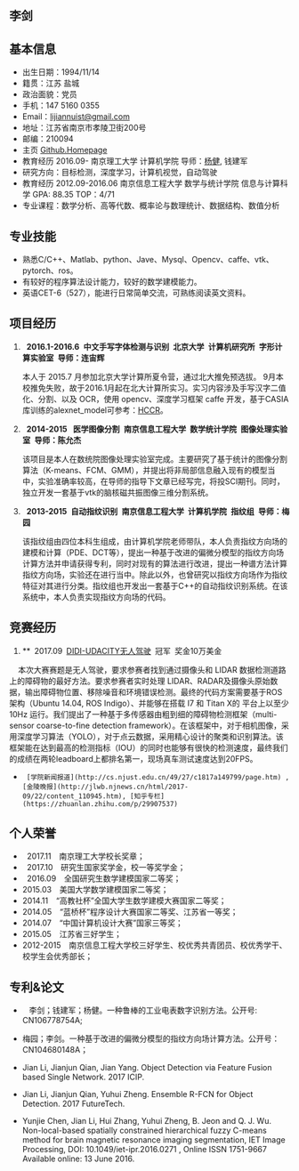 ## 李剑

## 基本信息                
* 出生日期：1994/11/14                  
* 籍贯：江苏 盐城                
* 政治面貌：党员     
* 手机：147 5160 0355
* Email：lijiannuist@gmail.com 
* 地址：江苏省南京市孝陵卫街200号 
* 邮编：210094
* 主页  [Github.Homepage](https://github.com/lijiannuist)
* 教育经历 2016.09- 南京理工大学  计算机学院 导师：[杨健](https://baike.baidu.com/item/%E6%9D%A8%E5%81%A5/9376288?fr=aladdin), 钱建军 
* 研究方向：目标检测，深度学习，计算机视觉，自动驾驶
* 教育经历 2012.09-2016.06 南京信息工程大学  数学与统计学院  信息与计算科学 GPA: 88.35 TOP：4/71    
* 专业课程：数学分析、高等代数、概率论与数理统计、数据结构、数值分析

## 专业技能
* 	熟悉C/C++、Matlab、python、Jave、Mysql、Opencv、caffe、vtk、pytorch、ros。
* 	有较好的程序算法设计能力，较好的数学建模能力。
* 	英语CET-6（527），能进行日常简单交流，可熟练阅读英文资料。

##  项目经历

1. 	**` `2016.1-2016.6` `中文手写字体检测与识别` `北京大学` `计算机研究所` `字形计算实验室` `导师：连宙辉**

     本人于 2015.7 月参加北京大学计算所夏令营，通过北大推免预选拔。 9月本校推免失败，故于2016.1月起在北大计算所实习。实习内容涉及手写汉字二值化、分割、以及 OCR，使用 opencv、深度学习框架 caffe 开发，基于CASIA库训练的alexnet_model可参考：[HCCR](http://pan.baidu.com/s/1qYCbfqs)。

2. 	**` `2014-2015` ` 医学图像分割` `南京信息工程大学` `数学统计学院` `图像处理实验室` `导师：陈允杰**

     该项目是本人在数统院图像处理实验室完成。主要研究了基于统计的图像分割算法（K-means、FCM、GMM），并提出将非局部信息融入现有的模型当中，实验准确率较高，在导师的指导下文章已经写完，将投SCI期刊。同时，独立开发一套基于vtk的脑核磁共振图像三维分割系统。

3. 	**` `2013-2015` `自动指纹识别` `南京信息工程大学` `计算机学院` `指纹组` `导师：梅园**

     该指纹组由四位本科生组成，由计算机学院老师带队，本人负责指纹方向场的建模和计算（PDE、DCT等），提出一种基于改进的偏微分模型的指纹方向场计算方法并申请获得专利，同时对现有的算法进行改进，提出一种谱方法计算指纹方向场，实验还在进行当中。除此以外，也曾研究以指纹方向场作为指纹特征对其进行分类。指纹组也开发出一套基于C++的自动指纹识别系统。在该系统中，本人负责实现指纹方向场的代码。

## 竞赛经历
1. 	**` `2017.09` `[DIDI-UDACITY无人驾驶](http://research.xiaojukeji.com/)` `冠军` `奖金10万美金 

     本次大赛赛题是无人驾驶，要求参赛者找到通过摄像头和 LIDAR 数据检测道路上的障碍物的最好方法。要求参赛者实时处理 LIDAR、RADAR及摄像头原始数据，输出障碍物位置、移除噪音和环境错误检测。最终的代码方案需要基于ROS 架构（Ubuntu 14.04, ROS  Indigo）、并能够在搭载 I7 和 Titan  X的 平台上以至少 10Hz 运行。我们提出了一种基于多传感器由粗到细的障碍物检测框架（multi-sensor coarse-to-fine detection  framework）。在该框架中，对于相机图像，采用深度学习算法（YOLO），对于点云数据，采用精心设计的聚类和识别算法。该框架能在达到最高的检测指标（IOU）的同时也能够有很快的检测速度，最终我们的成绩在两轮leadboard上都排名第一，现场真车测试速度达到20FPS。 
*      [学院新闻报道](http://cs.njust.edu.cn/49/27/c1817a149799/page.htm) , [金陵晚报](http://jlwb.njnews.cn/html/2017-09/22/content_110945.htm), [知乎专栏](https://zhuanlan.zhihu.com/p/29907537)

## 个人荣誉
*    2017.11`  `南京理工大学校长奖章；
*    2017.10`  `研究生国家奖学金，校一等奖学金；
*    2016.09`  `全国研究生数学建模国家二等奖；
* 	2015.03`  `美国大学数学建模国家二等奖；
* 	2014.11`  `“高教社杯”全国大学生数学建模大赛国家二等奖；
* 	2014.05`  `“蓝桥杯”程序设计大赛国家二等奖、江苏省一等奖；
* 	2014.07`  `“中国计算机设计大赛”国家三等奖；
* 	2015.05`  `江苏省三好学生；
* 	2012-2015`  `南京信息工程大学校三好学生、校优秀共青团员、校优秀学干、校学生会优秀部长；

## 专利&论文
*    李剑；钱建军；杨健。一种鲁棒的工业电表数字识别方法。公开号: CN106778754A;
* 	梅园；李剑。一种基于改进的偏微分模型的指纹方向场计算方法。公开号：CN104680148A；

*    Jian Li, Jianjun Qian, Jian Yang. Object Detection via Feature Fusion based Single Network. 2017 ICIP.
*    Jian Li, Jianjun Qian, Yuhui Zheng. Ensemble R-FCN for Object Detection. 2017 FutureTech.
* 	Yunjie Chen, Jian Li, Hui Zhang, Yuhui Zheng, B. Jeon and Q. J. Wu. Non-local-based spatially constrained hierarchical fuzzy C-means method for brain magnetic resonance imaging segmentation, IET Image Processing, DOI: 10.1049/iet-ipr.2016.0271 , Online ISSN 1751-9667 Available online: 13 June 2016.

